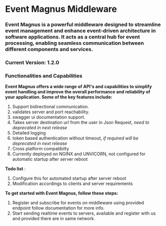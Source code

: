 # Event Magnus Middleware


### Event Magnus is a powerful middleware designed to streamline event management and enhance event-driven architecture in software applications. It acts as a central hub for event processing, enabling seamless communication between different components and services.

### **Current Version: 1.2.0**

### Functionalities and Capabilities

**Event Magnus offers a wide range of API's and capabilities to simplify event handling and improve the overall performance and reliability of your application. Some of the key features include:**

1. Support bidirectional communication.
2. validates server and port reachability.
3. swagger ui documentation support.
4. Takes server destination url from the user in Json Request, _need to deprecated in next release_
5. Detailed logging 
6. token based authentication without timeout, _if required will be deprecated in next release_
7. Cross platform compatibilty
8. Currently deployed on NGINX and UNVICORN, not configured for automatic startup after server reboot

**Todo list** :

1. Configure this for automated startup after server reboot
2. Modification accordings to clients and server requirements


**To get started with Event Magnus, follow these steps:**

1. Register and subscribe for events on middleware using provided endpoint follow documentation for more info.
2. Start sending realtime events to servers, available and register with us and provided there are in same network. 

